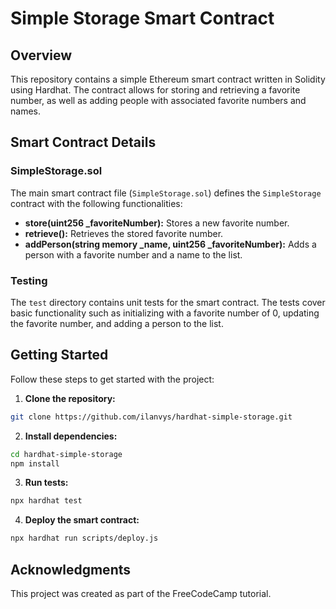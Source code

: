 # Simple Storage Smart Contract

## Overview

This repository contains a simple Ethereum smart contract written in Solidity using Hardhat. The contract allows for storing and retrieving a favorite number, as well as adding people with associated favorite numbers and names.

## Smart Contract Details

### SimpleStorage.sol

The main smart contract file (`SimpleStorage.sol`) defines the `SimpleStorage` contract with the following functionalities:

- **store(uint256 _favoriteNumber):** Stores a new favorite number.
- **retrieve():** Retrieves the stored favorite number.
- **addPerson(string memory _name, uint256 _favoriteNumber):** Adds a person with a favorite number and a name to the list.

### Testing

The `test` directory contains unit tests for the smart contract. The tests cover basic functionality such as initializing with a favorite number of 0, updating the favorite number, and adding a person to the list.

## Getting Started

Follow these steps to get started with the project:

1. **Clone the repository:**
  ```bash
  git clone https://github.com/ilanvys/hardhat-simple-storage.git
  ```
   
2. **Install dependencies:**
  ```bash
  cd hardhat-simple-storage
  npm install
  ```
3. **Run tests:**
  ```bash
  npx hardhat test
  ```
4. **Deploy the smart contract:**
  ```bash
  npx hardhat run scripts/deploy.js
  ```

## Acknowledgments
This project was created as part of the FreeCodeCamp tutorial.
